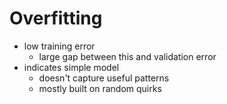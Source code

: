# Overfitting
- low training error
	- large gap between this and validation error
- indicates simple model
	- doesn't capture useful patterns
	- mostly built on random quirks